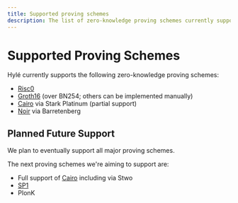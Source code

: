```yaml
---
title: Supported proving schemes
description: The list of zero-knowledge proving schemes currently supported by Hylé.
---
```


# Supported Proving Schemes

Hylé currently supports the following zero-knowledge proving schemes:

- [Risc0](https://risc0.com/docs/)
- [Groth16](https://github.com/arkworks-rs/groth16) (over BN254; others can be implemented manually)
- [Cairo](https://www.cairo-lang.org/docs/) via Stark Platinum (partial support)
- [Noir](https://noir-lang.org/docs/) via Barretenberg

## Planned Future Support

We plan to eventually support all major proving schemes.

The next proving schemes we're aiming to support are:

- Full support of [Cairo](https://www.cairo-lang.org/docs/) including via Stwo
- [SP1](https://docs.succinct.xyz/docs/introduction) 
- PlonK